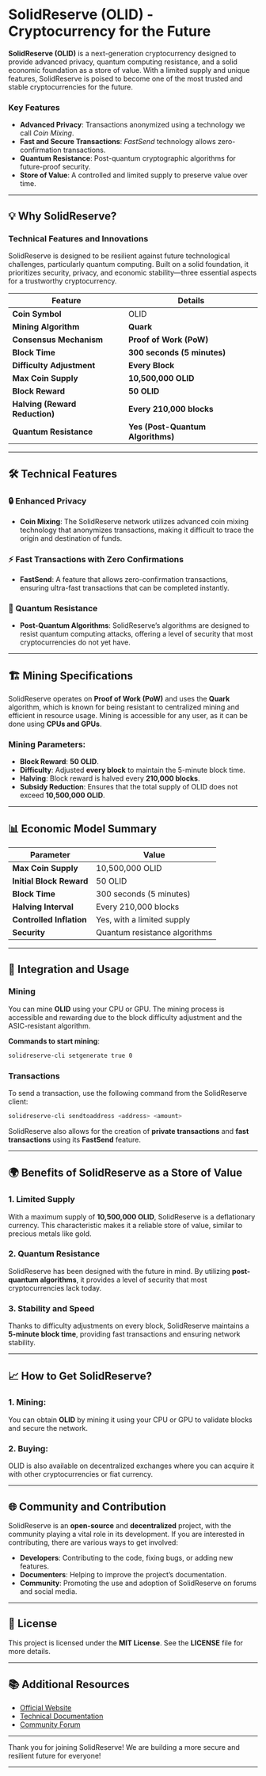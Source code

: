 # SolidReserve (OLID) - Cryptocurrency for the Future

**SolidReserve (OLID)** is a next-generation cryptocurrency designed to provide advanced privacy, quantum computing resistance, and a solid economic foundation as a store of value. With a limited supply and unique features, SolidReserve is poised to become one of the most trusted and stable cryptocurrencies for the future.

### Key Features
- **Advanced Privacy**: Transactions anonymized using a technology we call _Coin Mixing_.
- **Fast and Secure Transactions**: _FastSend_ technology allows zero-confirmation transactions.
- **Quantum Resistance**: Post-quantum cryptographic algorithms for future-proof security.
- **Store of Value**: A controlled and limited supply to preserve value over time.

---

## 💡 Why SolidReserve?

### Technical Features and Innovations

SolidReserve is designed to be resilient against future technological challenges, particularly quantum computing. Built on a solid foundation, it prioritizes security, privacy, and economic stability—three essential aspects for a trustworthy cryptocurrency.

| **Feature**                           | **Details**                                                        |
|---------------------------------------|-------------------------------------------------------------------|
| **Coin Symbol**                       | OLID                                                              |
| **Mining Algorithm**                  | **Quark**                                                         |
| **Consensus Mechanism**               | **Proof of Work (PoW)**                                           |
| **Block Time**                        | **300 seconds (5 minutes)**                                       |
| **Difficulty Adjustment**             | **Every Block**                                                   |
| **Max Coin Supply**                   | **10,500,000 OLID**                                               |
| **Block Reward**                      | **50 OLID**                                                       |
| **Halving (Reward Reduction)**        | **Every 210,000 blocks**                                          |
| **Quantum Resistance**                | **Yes (Post-Quantum Algorithms)**                                  |

---

## 🛠 Technical Features

### 🔒 Enhanced Privacy
- **Coin Mixing**: The SolidReserve network utilizes advanced coin mixing technology that anonymizes transactions, making it difficult to trace the origin and destination of funds.

### ⚡ Fast Transactions with Zero Confirmations
- **FastSend**: A feature that allows zero-confirmation transactions, ensuring ultra-fast transactions that can be completed instantly.

### 🔐 Quantum Resistance
- **Post-Quantum Algorithms**: SolidReserve’s algorithms are designed to resist quantum computing attacks, offering a level of security that most cryptocurrencies do not yet have.

---

## 🏗 Mining Specifications

SolidReserve operates on **Proof of Work (PoW)** and uses the **Quark** algorithm, which is known for being resistant to centralized mining and efficient in resource usage. Mining is accessible for any user, as it can be done using **CPUs and GPUs**.

### Mining Parameters:

- **Block Reward**: **50 OLID**.
- **Difficulty**: Adjusted **every block** to maintain the 5-minute block time.
- **Halving**: Block reward is halved every **210,000 blocks**.
- **Subsidy Reduction**: Ensures that the total supply of OLID does not exceed **10,500,000 OLID**.

---

## 📊 Economic Model Summary

| **Parameter**                         | **Value**                    |
|---------------------------------------|------------------------------|
| **Max Coin Supply**                  | 10,500,000 OLID              |
| **Initial Block Reward**             | 50 OLID                      |
| **Block Time**                        | 300 seconds (5 minutes)     |
| **Halving Interval**                  | Every 210,000 blocks         |
| **Controlled Inflation**              | Yes, with a limited supply   |
| **Security**                          | Quantum resistance algorithms |

---

## 🔄 Integration and Usage

### Mining
You can mine **OLID** using your CPU or GPU. The mining process is accessible and rewarding due to the block difficulty adjustment and the ASIC-resistant algorithm.

**Commands to start mining**:
```bash
solidreserve-cli setgenerate true 0
```

### Transactions

To send a transaction, use the following command from the SolidReserve client:
```bash
solidreserve-cli sendtoaddress <address> <amount>
```

SolidReserve also allows for the creation of **private transactions** and **fast transactions** using its **FastSend** feature.

---

## 🌍 Benefits of SolidReserve as a Store of Value

### 1. **Limited Supply**
With a maximum supply of **10,500,000 OLID**, SolidReserve is a deflationary currency. This characteristic makes it a reliable store of value, similar to precious metals like gold.

### 2. **Quantum Resistance**
SolidReserve has been designed with the future in mind. By utilizing **post-quantum algorithms**, it provides a level of security that most cryptocurrencies lack today.

### 3. **Stability and Speed**
Thanks to difficulty adjustments on every block, SolidReserve maintains a **5-minute block time**, providing fast transactions and ensuring network stability.

---

## 📈 How to Get SolidReserve?

### 1. **Mining**:  
You can obtain **OLID** by mining it using your CPU or GPU to validate blocks and secure the network.

### 2. **Buying**:  
OLID is also available on decentralized exchanges where you can acquire it with other cryptocurrencies or fiat currency.

---

## 🌐 Community and Contribution

SolidReserve is an **open-source** and **decentralized** project, with the community playing a vital role in its development. If you are interested in contributing, there are various ways to get involved:

- **Developers**: Contributing to the code, fixing bugs, or adding new features.
- **Documenters**: Helping to improve the project’s documentation.
- **Community**: Promoting the use and adoption of SolidReserve on forums and social media.

---

## 📝 License

This project is licensed under the **MIT License**. See the **LICENSE** file for more details.

---

## 📚 Additional Resources

- [Official Website](https://www.solidreservecoin.com)
- [Technical Documentation](https://www.solidreservecoin.com/docs)
- [Community Forum](https://www.solidreservecoin.com/forum)

---

Thank you for joining SolidReserve! We are building a more secure and resilient future for everyone!

---
